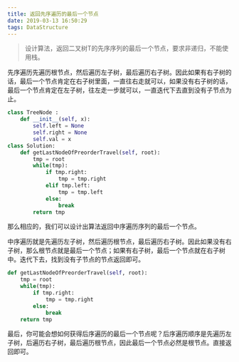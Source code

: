 ```yaml
---
title: 返回先序遍历的最后一个节点
date: 2019-03-13 16:50:29
tags: DataStructure
---
```


> 设计算法，返回二叉树T的先序序列的最后一个节点，要求非递归，不能使用栈。

先序遍历先遍历根节点，然后遍历左子树，最后遍历右子树。因此如果有右子树的话，最后一个节点肯定在右子树里面，一直往右走就可以，如果没有右子树的话，最后一个节点肯定在左子树，往左走一步就可以，一直迭代下去直到没有子节点为止。
```python
class TreeNode :
    def __init__(self, x):
        self.left = None
        self.right = None
        self.val = x
class Solution:
    def getLastNodeOfPreorderTravel(self, root):
        tmp = root
        while(tmp):
            if tmp.right:
                tmp = tmp.right
            elif tmp.left:
                tmp = tmp.left
            else:
                break
        return tmp
```

那么相应的，我们可以设计出算法返回中序遍历序列的最后一个节点。

中序遍历就是先遍历左子树，然后遍历根节点，最后遍历右子树。因此如果没有右子树，那么根节点就是最后一个节点；如果有右子树，最后一个节点就在右子树中。迭代下去，找到没有子节点的节点返回即可。
```python
def getLastNodeOfPreorderTravel(self, root):
    tmp = root
    while(tmp):
        if tmp.right:
            tmp = tmp.right
        else:    
            break
    return tmp
```

最后，你可能会想如何获得后序遍历的最后一个节点呢？后序遍历顺序是先遍历左子树，后遍历右子树，最后遍历根节点，因此最后一个节点必然是根节点。直接返回即可。

